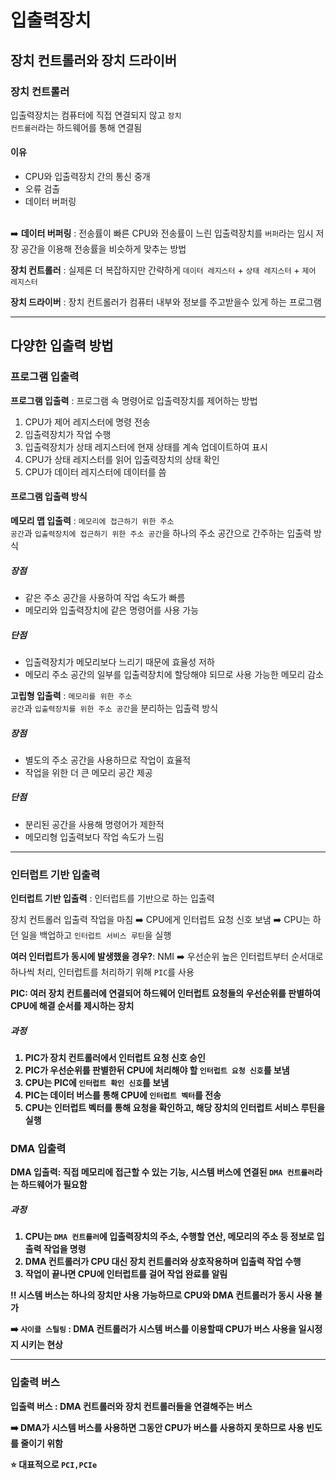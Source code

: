 # 입출력장치

## 장치 컨트롤러와 장치 드라이버

### 장치 컨트롤러

입출력장치는 컴퓨터에 직접 연결되지 않고 <code>장치 컨트롤러</code>라는 하드웨어를 통해 연결됨

#### 이유
<ul>
  <li>CPU와 입출력장치 간의 통신 중개</li>
  <li>오류 검출</li>
  <li>데이터 버퍼링</li>
</ul><br>
  ➡️ <strong>데이터 버퍼링</strong> : 전송률이 빠른 CPU와 전송률이 느린 입출력장치를 <code>버퍼</code>라는 임시 저장 공간을 이용해 전송률을 비슷하게 맞추는 방법

  <strong>장치 컨트롤러</strong> : 실제론 더 복잡하지만 간략하게 <code>데이터 레지스터</code> + <code>상태 레지스터</code> + <code>제어 레지스터</code>

  <strong>장치 드라이버</strong> : 장치 컨트롤러가 컴퓨터 내부와 정보를 주고받을수 있게 하는 프로그램

  ---

## 다양한 입출력 방법

### 프로그램 입출력

<strong>프로그램 입출력</strong> : 프로그램 속 명령어로 입출력장치를 제어하는 방법

<ol>
  <li>CPU가 제어 레지스터에 명령 전송</li>
  <li>입출력장치가 작업 수행</li>
  <li>입출력장치가 상태 레지스터에 현재 상태를 계속 업데이트하여 표시</li>
  <li>CPU가 상태 레지스터를 읽어 입출력장치의 상태 확인</li>
  <li>CPU가 데이터 레지스터에 데이터를 씀</li>
</ol>

#### 프로그램 입출력 방식

<strong>메모리 맵 입출력</strong> : <code>메모리에 접근하기 위한 주소 공간</code>과 <code>입출력장치에 접근하기 위한 주소 공간</code>을 하나의 주소 공간으로 간주하는 입출력 방식

##### 장점
<ul>
  <li>같은 주소 공간을 사용하여 작업 속도가 빠름</li>
  <li>메모리와 입출력장치에 같은 명령어를 사용 가능</li>
</ul>

##### 단점
<ul>
  <li>입출력장치가 메모리보다 느리기 때문에 효율성 저하</li>
  <li>메모리 주소 공간의 일부를 입출력장치에 할당해야 되므로 사용 가능한 메모리 감소</li>
</ul>

<strong>고립형 입출력</strong> : <code>메모리를 위한 주소 공간</code>과 <code>입출력장치를 위한 주소 공간</code>을 분리하는 입출력 방식

##### 장점
<ul>
  <li>별도의 주소 공간을 사용하므로 작업이 효율적</li>
  <li>작업을 위한 더 큰 메모리 공간 제공</li>
</ul>

##### 단점
<ul>
  <li>분리된 공간을 사용해 명령어가 제한적</li>
  <li>메모리형 입출력보다 작업 속도가 느림</li>
</ul>

---

### 인터럽트 기반 입출력

<strong>인터럽트 기반 입출력</strong> : 인터럽트를 기반으로 하는 입출력

장치 컨트롤러 입출력 작업을 마침 ➡️ CPU에게 인터럽트 요청 신호 보냄 ➡️ CPU는 하던 일을 백업하고 <code>인터럽트 서비스 루틴</code>을 실행

<strong>여러 인터럽트가 동시에 발생했을 경우?</strong>: NMI ➡️ 우선순위 높은 인터럽트부터 순서대로 하나씩 처리, 인터럽트를 처리하기 위해 <code>PIC</code>를 사용

<strong>PIC</storng>: 여러 장치 컨트롤러에 연결되어 하드웨어 인터럽트 요청들의 우선순위를 판별하여 CPU에 해결 순서를 제시하는 장치

##### 과정
<ol>
  <li>PIC가 장치 컨트롤러에서 인터럽트 요청 신호 승인</li>
  <li>PIC가 우선순위를 판별한뒤 CPU에 처리해야 할 <code>인터럽트 요청 신호</code>를 보냄</li>
  <li>CPU는 PIC에 <code>인터럽트 확인 신호</code>를 보냄</li>
  <li>PIC는 데이터 버스를 통해 CPU에 <code>인터럽트 벡터</code>를 전송</li>
  <li>CPU는 인터럽트 벡터를 통해 요청을 확인하고, 해당 장치의 인터럽트 서비스 루틴을 실행</li>
</ol>

### DMA 입출력

<strong>DMA 입출력</strong>: 직접 메모리에 접근할 수 있는 기능, 시스템 버스에 연결된 <code>DMA 컨트롤러</code>라는 하드웨어가 필요함

##### 과정
<ol>
  <li>CPU는 <code>DMA 컨트롤러</code>에 입출력장치의 주소, 수행할 연산, 메모리의 주소 등 정보로 입출력 작업을 명령</li>
  <li>DMA 컨트롤러가 CPU 대신 장치 컨트롤러와 상호작용하며 입출력 작업 수행</li>
  <li>작업이 끝나면 CPU에 인터럽트를 걸어 작업 완료를 알림</li>
</ol>

‼️ 시스템 버스는 하나의 장치만 사용 가능하므로 CPU와 DMA 컨트롤러가 동시 사용 불가

➡️ <code>사이클 스틸링</code> : DMA 컨트롤러가 시스템 버스를 이용할때 CPU가 버스 사용을 일시정지 시키는 현상

---

### 입출력 버스

<strong>입출력 버스</strong> : DMA 컨트롤러와 장치 컨트롤러들을 연결해주는 버스

➡️ DMA가 시스템 버스를 사용하면 그동안 CPU가 버스를 사용하지 못하므로 사용 빈도를 줄이기 위함

⭐️ 대표적으로 <code>PCI,PCIe</code>

